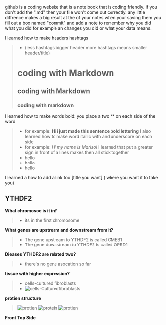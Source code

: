 github is a coding website that is a note book that is coding friendly.
if you don't add the ".md" then your file won't come out correctly. any little diffrence makes a big result 
at the of your notes when your saving them you fill out a box named "commit" and add a note to remember why you did what you did for example an changes you did or what your data means.

I learned how to make headers hashtags 
  > * (less hashtags bigger header more hashtags means smaller header/title)
># coding with Markdown
> ## coding with Markdown 
> ### coding with markdown
I learned how to make words bold: you place a two ** on each side of the word 
 > * for example: **Hi i just made this sentence bold lettering**
I also learned how to make word itailic with and underscore on each side 
 > * for example: _Hi my name is Marisol_
I learned that put a greater sign in front of a lines makes then all stick together
 > * hello 
 > * hello 
 > * hello 

I learned a how to add a link too [title you want]  ( where you want it to take you) 


## YTHDF2 
**What chromosoe is it in?**
 > * its in the first chromosome 

**What genes are upstream and downstream from it?**
 > * The gene upstream to YTHDF2 is called GMEB1
 > * The gene downstream to YTHDF2 is called OPRD1

**Dieases YTHDF2 are related two?**
 > * there's no gene asocation so far

**tissue with higher expression?**
 > * cells-cultured fibroblasts 
 > * ![cells-Culturedfibroblasts](https://genome.ucsc.edu/trash/hgc/gtexGene_genome_33d54_f4e3d0.png) 
 
**protien structure** 
 > ![protien](https://modbase.compbio.ucsf.edu/modbase-cgi/image/modbase.jpg?database_id=Q9Y5A9) ![protein](https://modbase.compbio.ucsf.edu/modbase-cgi/image/modbase.jpg?database_id=Q9Y5A9&axis=x&degree=90) ![protien](https://modbase.compbio.ucsf.edu/modbase-cgi/image/modbase.jpg?database_id=Q9Y5A9&axis=y&degree=90)
 
 **Front Top Side**
